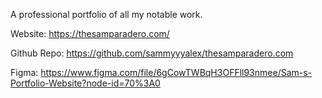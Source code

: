 A professional portfolio of all my notable work.

Website: https://thesamparadero.com/

Github Repo: https://github.com/sammyyyalex/thesamparadero.com

Figma: https://www.figma.com/file/6gCowTWBqH3OFFll93nmee/Sam-s-Portfolio-Website?node-id=70%3A0
